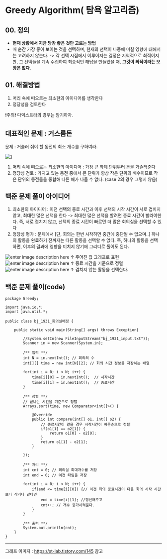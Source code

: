 ﻿
#  Greedy Algorithm( 탐욕 알고리즘)

## 00. 정의
- **현재 상황에서 지금 당장 좋은 것만 고르는 방법**
- 매 순간 가장 좋아 보이는 것을 선택하며, 현재의 선택이 나중에 미칠 영향에 대해서는 고려하지 않는다. -> 각 선택 시점에서 이루어지는 결정은 지역적으로 최적이지만, 그 선택들을 계속 수집하여 최종적인 해답을 만들었을 때, **그것이 최적이라는 보장은 없다**.

## 01. 해결방법
1. 머리 속에 떠오르는 최소한의 아이디어를 생각한다
2. 정당성을 검토한다

❗주의❗ 다익스트라의 경우는 암기하자.

## 대표적인 문제 : 거스름돈
문제 : 거슬러 줘야 할 동전의 최소 개수를 구하여라.

<a href="https://ibb.co/TMY89k0"><img src="https://i.ibb.co/3m4Ng7F/1.png" alt="1" border="0"></a>

1. 머리 속에 떠오르는 최소한의 아이디어 : 가장 큰 화폐 단위부터 돈을 거슬러준다
2. 정당성 검토 : 가지고 있는 동전 중에서 큰 단위가 항상 작은 단위의 배수이므로 작은 단위의 동전들을 종합해 다른 해가 나올 수 없다. (case 2의 경우 그렇지 않음)


## 백준 문제 풀이 아이디어
1. 최소한의 아이디어 : 이전 선택의 종료 시간과 이후 선택의 시작 시간이 서로 겹치지 않고, 최대한 많은 선택을 한다 -> 최대한 많은 선택을 할려면 종료 시간이 빨라야한다. 
즉, 서로 겹치지 않고, 선택의 종료 시간이 빠르면 더 많은 회의실을 선택할 수 있다
2. 정당성 평가 : 문제에서 [단, 회의는 한번 시작하면 중간에 중단될 수 없으며..] 하나의 활동을 완료하기 전까지는 다른 활동을 선택할 수 없다. 즉, 하나의 활동을 선택하면, 이후의 결과에 영향을 미치지 않기에 그리디로 풀어도 된다.


![enter image description here](https://img1.daumcdn.net/thumb/R1280x0/?scode=mtistory2&fname=https://blog.kakaocdn.net/dn/cewRBZ/btqJ92Ggx03/1lekgEQnnITL75Kcls4M0k/img.png)
↑ 주어진 값 그래프로 표현
![enter image description here](https://img1.daumcdn.net/thumb/R1280x0/?scode=mtistory2&fname=https://blog.kakaocdn.net/dn/kWMC8/btqJ3iJ7hIS/GteyzJuATQuqKajK9Qj0Qk/img.png)
↑ 종료 시간을 기준으로 정렬
![enter image description here](https://img1.daumcdn.net/thumb/R1280x0/?scode=mtistory2&fname=https://blog.kakaocdn.net/dn/culRjv/btqKfp2amld/fRbwvDQgtpsTrYejNECQk1/img.png)
↑ 겹치지 않는 활동을 선택한다.

## 백준 문제 풀이(code)

    package Greedy;

    import java.io.*;
    import java.util.*;
 
    public class bj_1931_회의실배정 {
 
		public static void main(String[] args) throws Exception{
	 
			//System.setIn(new FileInputStream("bj_1931_input.txt"));
			Scanner in = new Scanner(System.in);
			
			/** 입력 **/
			int N = in.nextInt(); // 회의의 수
			int[][] time = new int[N][2]; // 회의 시간 정보를 저장하는 배열
		
			for(int i = 0; i < N; i++) {
				time[i][0] = in.nextInt();	// 시작시간 
				time[i][1] = in.nextInt();	// 종료시간 
			}
			
			/** 정렬 **/
			// 끝나는 시간을 기준으로 정렬
			Arrays.sort(time, new Comparator<int[]>() {
				
				@Override
				public int compare(int[] o1, int[] o2) {
					// 종료시간이 같을 경우 시작시간이 빠른순으로 정렬  
					if(o1[1] == o2[1]) {
						return o1[0] - o2[0];
					}
					return o1[1] - o2[1];
				}
	 
			});
			
			/** 처리 **/
			int cnt = 0; // 회의실 최대개수를 저장
			int end = 0; // 이전 타임을 저장
			
			for(int i = 0; i < N; i++) {
				if(end <= time[i][0]) {// 이전 회의 종료시간이 다음 회의 시작 시간보다 작거나 같다면
					end = time[i][1]; //갱신해주고
					cnt++; // 개수 증가시켜준다.
				}
			}
			
			/** 출력 **/
			System.out.println(cnt);
		}
    }

---
그래프 이미지 : https://st-lab.tistory.com/145 참고

